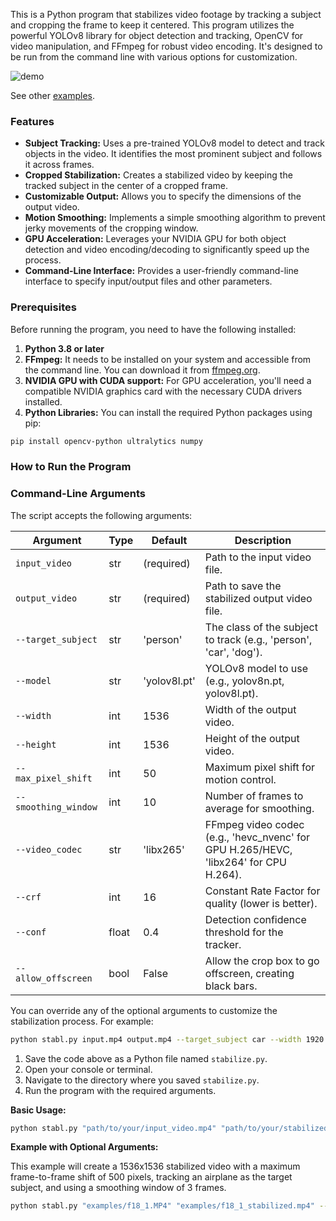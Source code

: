 This is a Python program that stabilizes video footage by tracking a subject and cropping the frame to keep it centered. This program utilizes the powerful YOLOv8 library for object detection and tracking, OpenCV for video manipulation, and FFmpeg for robust video encoding. It's designed to be run from the command line with various options for customization.

![demo](https://raw.githubusercontent.com/hunterchen7/stabl/main/examples/f18_1_visualization.gif)

See other [examples](https://github.com/hunterchen7/stabl/tree/main/examples).

### Features

- **Subject Tracking:** Uses a pre-trained YOLOv8 model to detect and track objects in the video. It identifies the most prominent subject and follows it across frames.
- **Cropped Stabilization:** Creates a stabilized video by keeping the tracked subject in the center of a cropped frame.
- **Customizable Output:** Allows you to specify the dimensions of the output video.
- **Motion Smoothing:** Implements a simple smoothing algorithm to prevent jerky movements of the cropping window.
- **GPU Acceleration:** Leverages your NVIDIA GPU for both object detection and video encoding/decoding to significantly speed up the process.
- **Command-Line Interface:** Provides a user-friendly command-line interface to specify input/output files and other parameters.

### Prerequisites

Before running the program, you need to have the following installed:

1.  **Python 3.8 or later**
2.  **FFmpeg:** It needs to be installed on your system and accessible from the command line. You can download it from [ffmpeg.org](https://ffmpeg.org/download.html).
3.  **NVIDIA GPU with CUDA support:** For GPU acceleration, you'll need a compatible NVIDIA graphics card with the necessary CUDA drivers installed.
4.  **Python Libraries:** You can install the required Python packages using pip:

```bash
pip install opencv-python ultralytics numpy
```

### How to Run the Program

### Command-Line Arguments

The script accepts the following arguments:

| Argument            | Type    | Default      | Description |
|---------------------|---------|--------------|-------------|
| `input_video`       | str     | (required)   | Path to the input video file. |
| `output_video`      | str     | (required)   | Path to save the stabilized output video file. |
| `--target_subject`  | str     | 'person'     | The class of the subject to track (e.g., 'person', 'car', 'dog'). |
| `--model`           | str     | 'yolov8l.pt' | YOLOv8 model to use (e.g., yolov8n.pt, yolov8l.pt). |
| `--width`           | int     | 1536         | Width of the output video. |
| `--height`          | int     | 1536         | Height of the output video. |
| `--max_pixel_shift` | int     | 50           | Maximum pixel shift for motion control. |
| `--smoothing_window`| int     | 10           | Number of frames to average for smoothing. |
| `--video_codec`     | str     | 'libx265'    | FFmpeg video codec (e.g., 'hevc_nvenc' for GPU H.265/HEVC, 'libx264' for CPU H.264). |
| `--crf`             | int     | 16           | Constant Rate Factor for quality (lower is better). |
| `--conf`            | float   | 0.4          | Detection confidence threshold for the tracker. |
| `--allow_offscreen` | bool    | False        | Allow the crop box to go offscreen, creating black bars. |

You can override any of the optional arguments to customize the stabilization process. For example:

```bash
python stabl.py input.mp4 output.mp4 --target_subject car --width 1920 --height 1080 --video_codec hevc_nvenc --crf 10 --conf 0.5
```


1.  Save the code above as a Python file named `stabilize.py`.
2.  Open your console or terminal.
3.  Navigate to the directory where you saved `stabilize.py`.
4.  Run the program with the required arguments.

**Basic Usage:**

```bash
python stabl.py "path/to/your/input_video.mp4" "path/to/your/stabilized_video.mp4"
```

**Example with Optional Arguments:**

This example will create a 1536x1536 stabilized video with a maximum frame-to-frame shift of 500 pixels, tracking an airplane as the target subject, and using a smoothing window of 3 frames.

```bash
python stabl.py "examples/f18_1.MP4" "examples/f18_1_stabilized.mp4" --width 1536 --height 1536 --target_subject airplane --smoothing_window 3 --max_pixel_shift 500

```
